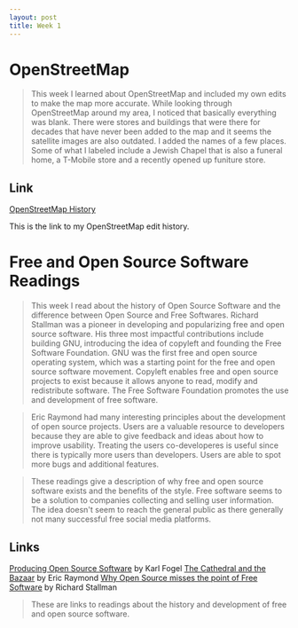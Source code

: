```yaml
---
layout: post
title: Week 1
---
```


# OpenStreetMap
 > This week I learned about OpenStreetMap and included my own edits to make the map more accurate. While looking
 > through OpenStreetMap around my area, I noticed that basically everything was blank. There were stores and buildings
 > that were there for decades that have never been added to the map and it seems the satellite images are also 
 > outdated. I added the names of a few places. Some of what I labeled include a Jewish Chapel that is also a funeral home,
 > a T-Mobile store and a recently opened up funiture store. 
  
## Link
  [OpenStreetMap History](https://www.openstreetmap.org/user/Jimmyzs/history)
   
  This is the link to my OpenStreetMap edit history.
  
# Free and Open Source Software Readings
 > This week I read about the history of Open Source Software and the difference between Open Source and Free Softwares.
 > Richard Stallman was a pioneer in developing and popularizing free and open source software. His three most impactful
 > contributions include building GNU, introducing the idea of copyleft and founding the Free Software Foundation.
 > GNU was the first free and open source operating system, which was a starting point for the free and open source
 > software movement. Copyleft enables free and open source projects to exist because it allows anyone to read, modify
 > and redistribute software. The Free Software Foundation promotes the use and development of free software.
 
 > Eric Raymond had many interesting principles about the development of open source projects. Users are a valuable
 > resource to developers because they are able to give feedback and ideas about how to improve usability.
 > Treating the users co-developeres is useful since there is typically more users than developers. Users are
 > able to spot more bugs and additional features.
 
 > These readings give a description of why free and open source software exists and the benefits of the style.
 > Free software seems to be a solution to companies collecting and selling user information. The idea doesn't
 > seem to reach the general public as there generally not many successful free social media platforms.
  
## Links
  [Producing Open Source Software](https://producingoss.com/) by Karl Fogel
  [The Cathedral and the Bazaar](http://www.catb.org/~esr/writings/cathedral-bazaar/cathedral-bazaar/index.html) by Eric Raymond
  [Why Open Source misses the point of Free Software](https://www.gnu.org/philosophy/open-source-misses-the-point.html) by Richard Stallman
  
 > These are links to readings about the history and development of free and open source software.
